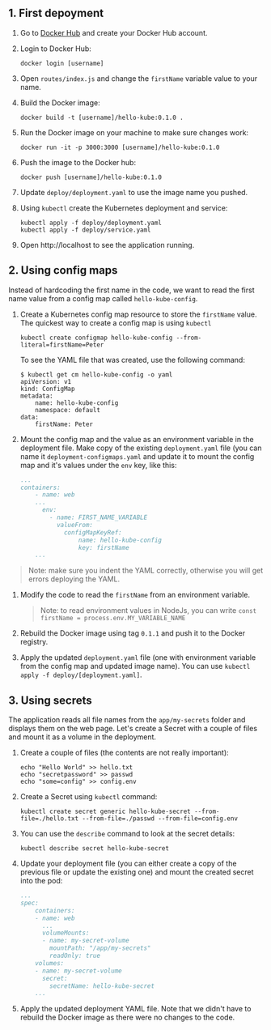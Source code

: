 ## 1. First depoyment

1. Go to [Docker Hub](https://hub.docker.com) and create your Docker Hub account.
1. Login to Docker Hub:

    ```
    docker login [username]
    ```

1. Open `routes/index.js` and change the `firstName` variable value to your name.
1. Build the Docker image:

    ```
    docker build -t [username]/hello-kube:0.1.0 .
    ```

1. Run the Docker image on your machine to make sure changes work:

    ```
    docker run -it -p 3000:3000 [username]/hello-kube:0.1.0 
    ```

1. Push the image to the Docker hub:

    ```
    docker push [username]/hello-kube:0.1.0
    ```

1. Update `deploy/deployment.yaml` to use the image name you pushed.

1. Using `kubectl` create the Kubernetes deployment and service:

    ```
    kubectl apply -f deploy/deployment.yaml
    kubectl apply -f deploy/service.yaml
    ```

1. Open http://localhost to see the application running.


## 2. Using config maps

Instead of hardcoding the first name in the code, we want to read the first name value from a config map called `hello-kube-config`.

1. Create a Kubernetes config map resource to store the `firstName` value. The quickest way to create a config map is using `kubectl`

    ```
    kubectl create configmap hello-kube-config --from-literal=firstName=Peter
    ```

    To see the YAML file that was created, use the following command:
    ```
    $ kubectl get cm hello-kube-config -o yaml
    apiVersion: v1
    kind: ConfigMap
    metadata:
        name: hello-kube-config
        namespace: default
    data:
        firstName: Peter
    ```

1. Mount the config map and the value as an environment variable in the deployment file. Make copy of the existing `deployment.yaml` file (you can name it `deployment-configmaps.yaml` and update it to mount the config map and it's values under the `env` key, like this:

    ```yaml
    ...
    containers:
        - name: web
        ...
          env:
            - name: FIRST_NAME_VARIABLE
              valueFrom:
                configMapKeyRef:
                    name: hello-kube-config
                    key: firstName
        ...
    ```

>Note: make sure you indent the YAML correctly, otherwise you will get errors deploying the YAML.

1. Modify the code to read the `firstName` from an environment variable.

    > Note: to read environment values in NodeJs, you can write `const firstName = process.env.MY_VARIABLE_NAME`

1. Rebuild the Docker image using tag `0.1.1` and push it to the Docker registry.
1. Apply the updated `deployment.yaml` file (one with environment variable from the config map and updated image name). You can use `kubectl apply -f deploy/[deployment.yaml]`.

## 3. Using secrets

The application reads all file names from the `app/my-secrets` folder and displays them on the web page. Let's create a Secret with a couple of files and mount it as a volume in the deployment.

1. Create a couple of files (the contents are not really important):

    ```
    echo "Hello World" >> hello.txt
    echo "secretpassword" >> passwd
    echo "some=config" >> config.env 
    ```

1. Create a Secret using `kubectl` command:

    ```
    kubectl create secret generic hello-kube-secret --from-file=./hello.txt --from-file=./passwd --from-file=config.env
    ```

1. You can use the `describe` command to look at the secret details:

    ```
    kubectl describe secret hello-kube-secret
    ```

1. Update your deployment file (you can either create a copy of the previous file or update the existing one) and mount the created secret into the pod:

    ```yaml
    ...
    spec:
        containers:
        - name: web
          ...
          volumeMounts:
          - name: my-secret-volume
            mountPath: "/app/my-secrets"
            readOnly: true
        volumes:
        - name: my-secret-volume
          secret:
            secretName: hello-kube-secret
        ...
    ```

1. Apply the updated deployment YAML file. Note that we didn't have to rebuild the Docker image as there were no changes to the code.

